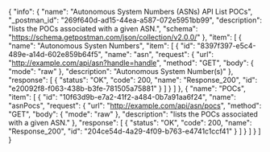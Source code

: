 {
  "info": {
    "name": "Autonomous System Numbers (ASNs) API List POCs",
    "_postman_id": "269f640d-ad15-44ea-a587-072e5951bb99",
    "description": "lists the POCs associated with a given ASN.",
    "schema": "https://schema.getpostman.com/json/collection/v2.0.0/"
  },
  "item": [
    {
      "name": "Autonomous Systen Numbers",
      "item": [
        {
          "id": "8397f397-e5c4-489e-a14d-602e859b64f5",
          "name": "asn",
          "request": {
            "url": "http://example.com/api/asn?handle=handle",
            "method": "GET",
            "body": {
              "mode": "raw"
            },
            "description": "Autonomous System Number(s)"
          },
          "response": [
            {
              "status": "OK",
              "code": 200,
              "name": "Response_200",
              "id": "e20092f8-f063-438b-b3fe-781505a75881"
            }
          ]
        }
      ]
    },
    {
      "name": "POCs",
      "item": [
        {
          "id": "10f63d9b-e7a2-41f2-a484-0b7a91aa6f24",
          "name": "asnPocs",
          "request": {
            "url": "http://example.com/api/asn/pocs",
            "method": "GET",
            "body": {
              "mode": "raw"
            },
            "description": "lists the POCs associated with a given ASN."
          },
          "response": [
            {
              "status": "OK",
              "code": 200,
              "name": "Response_200",
              "id": "204ce54d-4a29-4f09-b763-e4741c1ccf41"
            }
          ]
        }
      ]
    }
  ]
}